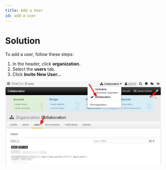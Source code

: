 ```yaml
---
title: Add a User
id: add-a-user
---
```


# Solution

To add a user, follow these steps:

1. In the header, click **organization.** 
2. Select the **users** tab.
3. Click **Invite New User...**

![](../../assets/local/images/new-user.png)


